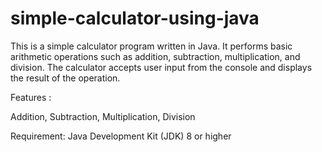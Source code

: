 # simple-calculator-using-java
This is a simple calculator program written in Java. It performs basic arithmetic operations such as addition, subtraction, multiplication, and division. The calculator accepts user input from the console and displays the result of the operation.

Features :

Addition,
Subtraction,
Multiplication,
Division

Requirement:
Java Development Kit (JDK) 8 or higher



